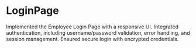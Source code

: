 # LoginPage
Implemented the Employee Login Page with a responsive UI. Integrated authentication, including username/password validation, error handling, and session management. Ensured secure login with encrypted credentials.
